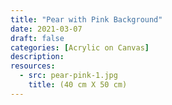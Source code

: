 ```yaml
---
title: "Pear with Pink Background"
date: 2021-03-07
draft: false
categories: [Acrylic on Canvas]
description: 
resources:
  - src: pear-pink-1.jpg
    title: (40 cm X 50 cm)
---
```



